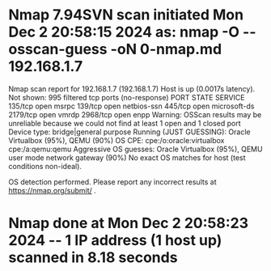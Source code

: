 # Nmap 7.94SVN scan initiated Mon Dec  2 20:58:15 2024 as: nmap -O --osscan-guess -oN 0-nmap.md 192.168.1.7
Nmap scan report for 192.168.1.7 (192.168.1.7)
Host is up (0.0017s latency).
Not shown: 995 filtered tcp ports (no-response)
PORT     STATE SERVICE
135/tcp  open  msrpc
139/tcp  open  netbios-ssn
445/tcp  open  microsoft-ds
2179/tcp open  vmrdp
2968/tcp open  enpp
Warning: OSScan results may be unreliable because we could not find at least 1 open and 1 closed port
Device type: bridge|general purpose
Running (JUST GUESSING): Oracle Virtualbox (95%), QEMU (90%)
OS CPE: cpe:/o:oracle:virtualbox cpe:/a:qemu:qemu
Aggressive OS guesses: Oracle Virtualbox (95%), QEMU user mode network gateway (90%)
No exact OS matches for host (test conditions non-ideal).

OS detection performed. Please report any incorrect results at https://nmap.org/submit/ .
# Nmap done at Mon Dec  2 20:58:23 2024 -- 1 IP address (1 host up) scanned in 8.18 seconds
